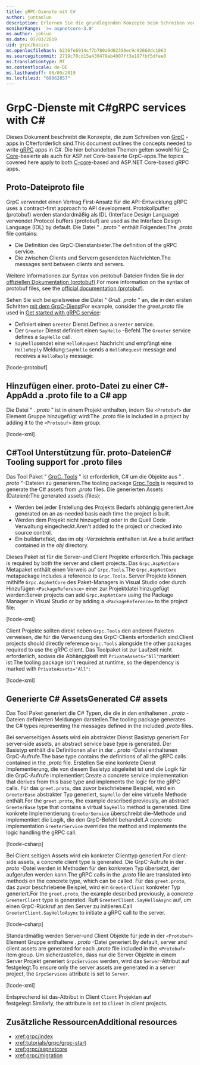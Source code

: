 ```yaml
---
title: gRPC-Dienste mit C#
author: juntaoluo
description: Erlernen Sie die grundlegenden Konzepte beim Schreiben von GrpC-Diensten mit C#.
monikerRange: '>= aspnetcore-3.0'
ms.author: johluo
ms.date: 07/03/2019
uid: grpc/basics
ms.openlocfilehash: b236fe6914cf7b780a9d02398ec9c92660dc1063
ms.sourcegitcommit: 2719c70cd15a430479ab4007ff3e197fbf5dfee0
ms.translationtype: MT
ms.contentlocale: de-DE
ms.lasthandoff: 08/09/2019
ms.locfileid: "68862857"
---
```

# <a name="grpc-services-with-c"></a><span data-ttu-id="2f2f0-103">GrpC-Dienste mit C\#</span><span class="sxs-lookup"><span data-stu-id="2f2f0-103">gRPC services with C\#</span></span>

<span data-ttu-id="2f2f0-104">Dieses Dokument beschreibt die Konzepte, die zum Schreiben von [GrpC](https://grpc.io/docs/guides/) -apps in C#erforderlich sind.</span><span class="sxs-lookup"><span data-stu-id="2f2f0-104">This document outlines the concepts needed to write [gRPC](https://grpc.io/docs/guides/) apps in C#.</span></span> <span data-ttu-id="2f2f0-105">Die hier behandelten Themen gelten sowohl für [C-Core](https://grpc.io/blog/grpc-stacks)-basierte als auch für ASP.net Core-basierte GrpC-apps.</span><span class="sxs-lookup"><span data-stu-id="2f2f0-105">The topics covered here apply to both [C-core](https://grpc.io/blog/grpc-stacks)-based and ASP.NET Core-based gRPC apps.</span></span>

## <a name="proto-file"></a><span data-ttu-id="2f2f0-106">Proto-Datei</span><span class="sxs-lookup"><span data-stu-id="2f2f0-106">proto file</span></span>

<span data-ttu-id="2f2f0-107">GrpC verwendet einen Vertrag First-Ansatz für die API-Entwicklung.</span><span class="sxs-lookup"><span data-stu-id="2f2f0-107">gRPC uses a contract-first approach to API development.</span></span> <span data-ttu-id="2f2f0-108">Protokollpuffer (protobuf) werden standardmäßig als IDL (Interface Design Language) verwendet.</span><span class="sxs-lookup"><span data-stu-id="2f2f0-108">Protocol buffers (protobuf) are used as the Interface Design Language (IDL) by default.</span></span> <span data-ttu-id="2f2f0-109">Die Datei " *. proto* " enthält Folgendes:</span><span class="sxs-lookup"><span data-stu-id="2f2f0-109">The *.proto* file contains:</span></span>

* <span data-ttu-id="2f2f0-110">Die Definition des GrpC-Dienstanbieter.</span><span class="sxs-lookup"><span data-stu-id="2f2f0-110">The definition of the gRPC service.</span></span>
* <span data-ttu-id="2f2f0-111">Die zwischen Clients und Servern gesendeten Nachrichten.</span><span class="sxs-lookup"><span data-stu-id="2f2f0-111">The messages sent between clients and servers.</span></span>

<span data-ttu-id="2f2f0-112">Weitere Informationen zur Syntax von protobuf-Dateien finden Sie in der [offiziellen Dokumentation (protobuf)](https://developers.google.com/protocol-buffers/docs/proto3).</span><span class="sxs-lookup"><span data-stu-id="2f2f0-112">For more information on the syntax of protobuf files, see the [official documentation (protobuf)](https://developers.google.com/protocol-buffers/docs/proto3).</span></span>

<span data-ttu-id="2f2f0-113">Sehen Sie sich beispielsweise die Datei " *Gruß. proto* " an, die in den ersten Schritten [mit dem GrpC-Dienst](xref:tutorials/grpc/grpc-start)</span><span class="sxs-lookup"><span data-stu-id="2f2f0-113">For example, consider the *greet.proto* file used in [Get started with gRPC service](xref:tutorials/grpc/grpc-start):</span></span>

* <span data-ttu-id="2f2f0-114">Definiert einen `Greeter` Dienst.</span><span class="sxs-lookup"><span data-stu-id="2f2f0-114">Defines a `Greeter` service.</span></span>
* <span data-ttu-id="2f2f0-115">Der `Greeter` Dienst definiert einen `SayHello` -Befehl.</span><span class="sxs-lookup"><span data-stu-id="2f2f0-115">The `Greeter` service defines a `SayHello` call.</span></span>
* <span data-ttu-id="2f2f0-116">`SayHello`sendet eine `HelloRequest` Nachricht und empfängt eine `HelloReply` Meldung:</span><span class="sxs-lookup"><span data-stu-id="2f2f0-116">`SayHello` sends a `HelloRequest` message and receives a `HelloReply` message:</span></span>

[!code-protobuf[](~/tutorials/grpc/grpc-start/sample/GrpcGreeter/Protos/greet.proto)]

## <a name="add-a-proto-file-to-a-c-app"></a><span data-ttu-id="2f2f0-117">Hinzufügen einer. proto-Datei zu einer C\#-App</span><span class="sxs-lookup"><span data-stu-id="2f2f0-117">Add a .proto file to a C\# app</span></span>

<span data-ttu-id="2f2f0-118">Die Datei " *. proto* " ist in einem Projekt enthalten, indem Sie `<Protobuf>` der Element Gruppe hinzugefügt wird:</span><span class="sxs-lookup"><span data-stu-id="2f2f0-118">The *.proto* file is included in a project by adding it to the `<Protobuf>` item group:</span></span>

[!code-xml[](~/tutorials/grpc/grpc-start/sample/GrpcGreeter/GrpcGreeter.csproj?highlight=2&range=7-9)]

## <a name="c-tooling-support-for-proto-files"></a><span data-ttu-id="2f2f0-119">C#Tool Unterstützung für. proto-Dateien</span><span class="sxs-lookup"><span data-stu-id="2f2f0-119">C# Tooling support for .proto files</span></span>

<span data-ttu-id="2f2f0-120">Das Tool Paket " [GrpC. Tools](https://www.nuget.org/packages/Grpc.Tools/) " ist erforderlich, C# um die Objekte aus " *. proto* "-Dateien zu generieren.</span><span class="sxs-lookup"><span data-stu-id="2f2f0-120">The tooling package [Grpc.Tools](https://www.nuget.org/packages/Grpc.Tools/) is required to generate the C# assets from *.proto* files.</span></span> <span data-ttu-id="2f2f0-121">Die generierten Assets (Dateien):</span><span class="sxs-lookup"><span data-stu-id="2f2f0-121">The generated assets (files):</span></span>

* <span data-ttu-id="2f2f0-122">Werden bei jeder Erstellung des Projekts Bedarfs abhängig generiert.</span><span class="sxs-lookup"><span data-stu-id="2f2f0-122">Are generated on an as-needed basis each time the project is built.</span></span>
* <span data-ttu-id="2f2f0-123">Werden dem Projekt nicht hinzugefügt oder in die Quell Code Verwaltung eingecheckt.</span><span class="sxs-lookup"><span data-stu-id="2f2f0-123">Aren't added to the project or checked into source control.</span></span>
* <span data-ttu-id="2f2f0-124">Ein buildartefakt, das im *obj* -Verzeichnis enthalten ist.</span><span class="sxs-lookup"><span data-stu-id="2f2f0-124">Are a build artifact contained in the *obj* directory.</span></span>

<span data-ttu-id="2f2f0-125">Dieses Paket ist für die Server-und Client Projekte erforderlich.</span><span class="sxs-lookup"><span data-stu-id="2f2f0-125">This package is required by both the server and client projects.</span></span> <span data-ttu-id="2f2f0-126">Das `Grpc.AspNetCore` Metapaket enthält einen Verweis auf `Grpc.Tools`.</span><span class="sxs-lookup"><span data-stu-id="2f2f0-126">The `Grpc.AspNetCore` metapackage includes a reference to `Grpc.Tools`.</span></span> <span data-ttu-id="2f2f0-127">Server Projekte können mithilfe `Grpc.AspNetCore` des Paket-Managers in Visual Studio oder durch Hinzufügen `<PackageReference>` einer zur Projektdatei hinzugefügt werden:</span><span class="sxs-lookup"><span data-stu-id="2f2f0-127">Server projects can add `Grpc.AspNetCore` using the Package Manager in Visual Studio or by adding a `<PackageReference>` to the project file:</span></span>

[!code-xml[](~/tutorials/grpc/grpc-start/sample/GrpcGreeter/GrpcGreeter.csproj?highlight=1&range=12)]

<span data-ttu-id="2f2f0-128">Client Projekte sollten direkt neben `Grpc.Tools` den anderen Paketen verweisen, die für die Verwendung des GrpC-Clients erforderlich sind.</span><span class="sxs-lookup"><span data-stu-id="2f2f0-128">Client projects should directly reference `Grpc.Tools` alongside the other packages required to use the gRPC client.</span></span> <span data-ttu-id="2f2f0-129">Das Toolpaket ist zur Laufzeit nicht erforderlich, sodass die Abhängigkeit mit `PrivateAssets="All"`markiert ist:</span><span class="sxs-lookup"><span data-stu-id="2f2f0-129">The tooling package isn't required at runtime, so the dependency is marked with `PrivateAssets="All"`:</span></span>

[!code-xml[](~/tutorials/grpc/grpc-start/sample/GrpcGreeterClient/GrpcGreeterClient.csproj?highlight=3&range=9-11)]

## <a name="generated-c-assets"></a><span data-ttu-id="2f2f0-130">Generierte C# Assets</span><span class="sxs-lookup"><span data-stu-id="2f2f0-130">Generated C# assets</span></span>

<span data-ttu-id="2f2f0-131">Das Tool Paket generiert die C# Typen, die die in den enthaltenen *. proto* -Dateien definierten Meldungen darstellen.</span><span class="sxs-lookup"><span data-stu-id="2f2f0-131">The tooling package generates the C# types representing the messages defined in the included *.proto* files.</span></span>

<span data-ttu-id="2f2f0-132">Bei serverseitigen Assets wird ein abstrakter Dienst Basistyp generiert.</span><span class="sxs-lookup"><span data-stu-id="2f2f0-132">For server-side assets, an abstract service base type is generated.</span></span> <span data-ttu-id="2f2f0-133">Der Basistyp enthält die Definitionen aller in der *. proto* -Datei enthaltenen GrpC-Aufrufe.</span><span class="sxs-lookup"><span data-stu-id="2f2f0-133">The base type contains the definitions of all the gRPC calls contained in the *.proto* file.</span></span> <span data-ttu-id="2f2f0-134">Erstellen Sie eine konkrete Dienst Implementierung, die von diesem Basistyp abgeleitet ist und die Logik für die GrpC-Aufrufe implementiert.</span><span class="sxs-lookup"><span data-stu-id="2f2f0-134">Create a concrete service implementation that derives from this base type and implements the logic for the gRPC calls.</span></span> <span data-ttu-id="2f2f0-135">Für das `greet.proto`, das zuvor beschriebene Beispiel, wird ein `GreeterBase` abstrakter Typ generiert, `SayHello` der eine virtuelle Methode enthält.</span><span class="sxs-lookup"><span data-stu-id="2f2f0-135">For the `greet.proto`, the example described previously, an abstract `GreeterBase` type that contains a virtual `SayHello` method is generated.</span></span> <span data-ttu-id="2f2f0-136">Eine konkrete Implementierung `GreeterService` überschreibt die-Methode und implementiert die Logik, die den GrpC-Befehl behandelt.</span><span class="sxs-lookup"><span data-stu-id="2f2f0-136">A concrete implementation `GreeterService` overrides the method and implements the logic handling the gRPC call.</span></span>

[!code-csharp[](~/tutorials/grpc/grpc-start/sample/GrpcGreeter/Services/GreeterService.cs?name=snippet)]

<span data-ttu-id="2f2f0-137">Bei Client seitigen Assets wird ein konkreter Clienttyp generiert.</span><span class="sxs-lookup"><span data-stu-id="2f2f0-137">For client-side assets, a concrete client type is generated.</span></span> <span data-ttu-id="2f2f0-138">Die GrpC-Aufrufe in der *. proto* -Datei werden in Methoden für den konkreten Typ übersetzt, der aufgerufen werden kann.</span><span class="sxs-lookup"><span data-stu-id="2f2f0-138">The gRPC calls in the *.proto* file are translated into methods on the concrete type, which can be called.</span></span> <span data-ttu-id="2f2f0-139">Für das `greet.proto`, das zuvor beschriebene Beispiel, wird ein `GreeterClient` konkreter Typ generiert.</span><span class="sxs-lookup"><span data-stu-id="2f2f0-139">For the `greet.proto`, the example described previously, a concrete `GreeterClient` type is generated.</span></span> <span data-ttu-id="2f2f0-140">Ruft `GreeterClient.SayHelloAsync` auf, um einen GrpC-Rückruf an den Server zu initiieren.</span><span class="sxs-lookup"><span data-stu-id="2f2f0-140">Call `GreeterClient.SayHelloAsync` to initiate a gRPC call to the server.</span></span>

[!code-csharp[](~/tutorials/grpc/grpc-start/sample/GrpcGreeterClient/Program.cs?highlight=3-6&name=snippet)]

<span data-ttu-id="2f2f0-141">Standardmäßig werden Server-und Client Objekte für jede in der `<Protobuf>` Element Gruppe enthaltene *. proto* -Datei generiert.</span><span class="sxs-lookup"><span data-stu-id="2f2f0-141">By default, server and client assets are generated for each *.proto* file included in the `<Protobuf>` item group.</span></span> <span data-ttu-id="2f2f0-142">Um sicherzustellen, dass nur die Server Objekte in einem Server Projekt generiert `GrpcServices` werden, wird das `Server`-Attribut auf festgelegt.</span><span class="sxs-lookup"><span data-stu-id="2f2f0-142">To ensure only the server assets are generated in a server project, the `GrpcServices` attribute is set to `Server`.</span></span>

[!code-xml[](~/tutorials/grpc/grpc-start/sample/GrpcGreeter/GrpcGreeter.csproj?highlight=2&range=7-9)]

<span data-ttu-id="2f2f0-143">Entsprechend ist das-Attribut in Client `Client` Projekten auf festgelegt.</span><span class="sxs-lookup"><span data-stu-id="2f2f0-143">Similarly, the attribute is set to `Client` in client projects.</span></span>

## <a name="additional-resources"></a><span data-ttu-id="2f2f0-144">Zusätzliche Ressourcen</span><span class="sxs-lookup"><span data-stu-id="2f2f0-144">Additional resources</span></span>

* <xref:grpc/index>
* <xref:tutorials/grpc/grpc-start>
* <xref:grpc/aspnetcore>
* <xref:grpc/migration>
